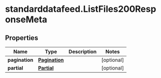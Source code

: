 # standarddatafeed.ListFiles200ResponseMeta

## Properties

Name | Type | Description | Notes
------------ | ------------- | ------------- | -------------
**pagination** | [**Pagination**](Pagination.md) |  | [optional] 
**partial** | [**Partial**](Partial.md) |  | [optional] 


